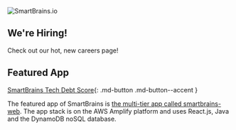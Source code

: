 ![SmartBrains.io](images/logo.jpg)

## We're Hiring!

Check out our hot, new careers page!

## Featured App

[SmartBrains Tech Debt Score](http://app.smartbrains.io){: .md-button .md-button--accent }

The featured app of SmartBrains is [the multi-tier app called smartbrains-web](https://github.com/smartbrainsio/smartbrains-techdebtscore).  The app stack is on the AWS Amplify platform and uses React.js, Java and the DynamoDB noSQL database.

<!-- Add this to your HTML head or before closing body tag -->
<script src="https://jh.brightmove.com/wiz-agent-widget.js"></script>
<script>
  WizAgentWidget.init({
    apiUrl: 'https://jh.brightmove.com',
    theme: 'brightmove',
    position: 'bottom-right',
    title: 'Wiz-Agent Assistant',
    primaryColor: '#0066CC',
    accentColor: '#FF6600',
    showBranding: true
  });
</script>
